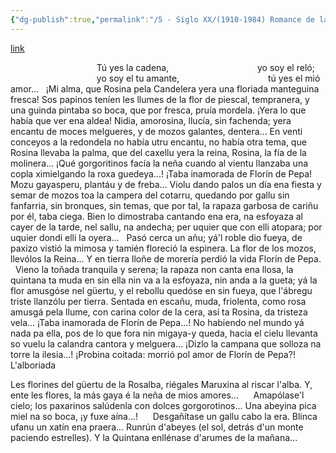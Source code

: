 ```yaml
---
{"dg-publish":true,"permalink":"/5 - Siglo XX/(1910-1984) Romance de la enamorada/","tags":["#Siglo_20","central","Emilio_Palacios","escrito","Gijón","poema"]}
---
```


[link](https://asturies.com/sites/default/files/escritores/romancedelaenamorada.txt)

                                   Tú yes la cadena,
                                   yo soy el reló; 
                                   yo soy el tu amante, 
                                   tú yes el mió amor...
 
¡Mi alma, que Rosina 
pela Candelera 
yera una floriada 
manteguina fresca! 
Sos papinos teníen les llumes 
de la flor de piescal, tempranera, 
y una guinda pintaba so boca, 
que por fresca, pruía mordela. 
¡Yera lo que había 
que ver ena aldea! 
Nidia, amorosina, 
llucía, sin fachenda; 
yera encantu de moces melgueres, 
y de mozos galantes, dentera... 
En venti conceyos 
a la redondela 
no había utru encantu, 
no había otra tema, 
que Rosina llevaba la palma, 
que del caxellu yera la reina, 
Rosina, 
la fía de la molinera... 
¡Qué gorgoritinos 
facía la neña 
cuando al vientu llanzaba una copla 
ximielgando la roxa guedeya...!
¡Taba inamorada 
de Florín de Pepa! 
Mozu gayasperu, 
plantáu y de freba... 
Violu dando palos 
un día ena fiesta 
y semar de mozos 
toa la campera 
del cotarru, quedando por gallu 
sin fanfarria, sin bronques, sin temas, 
que por tal, la rapaza garbosa 
de cariñu por él, taba ciega. 
Bien lo dimostraba 
cantando ena era, 
na esfoyaza al cayer de la tarde, 
nel sallu, na andecha; 
per uquier que con elli atopara; 
por uquier dondi elli la oyera...
 
Pasó cerca un añu; 
yá'l roble dio fueya, 
de paxizo vistió la mimosa 
y tamién floreció la espinera. 
La flor de los mozos, 
llevólos la Reina... 
Y en tierra lloñe de morería 
perdió la vida Florín de Pepa.
 
Vieno la toñada 
tranquila y serena; 
la rapaza non canta ena llosa, 
la quintana ta muda en sin ella 
nin va a la esfoyaza,
nin anda a la gueta; 
yá la flor amusgóse nel güertu, 
y el rebollu quedóse en sin fueya, 
que l'ábregu triste 
llanzólu per tierra. 
Sentada en escañu, 
muda, friolenta, 
como rosa amusgá pela llume, 
con carina color de la cera, 
así ta Rosina, 
da tristeza vela...
¡Taba inamorada 
de Florín de Pepa...! 
No habiendo nel mundo yá nada pa ella,
pos de lo que fora 
nin migaya-y queda, 
hacia el cielu llevanta so vuelu 
la calandra cantora y melguera... 
¡Dizlo la campana 
que solloza na torre la ilesia...! 
¡Probina coitada: 
morrió pol amor 
de Florín de Pepa?!
 
 
L'alboriada
 

Les florines del güertu
de la Rosalba,
riégales Maruxina
al riscar l'alba.
Y, ente les flores,
la más gaya é la neña
de mios amores...
 
   Amapólase'l cielo;
los paxarinos
salúdenla con dolces
gorgorotinos...
Una abeyina
pica miel na so boca,
¡y fuxe aína...!
 
   Desgañítase un gallu
cabo la era.
Blinca ufanu un xatín
ena praera...
Runrún d'abeyes
(el sol, detrás d'un monte
paciendo estrelles).
Y la Quintana
enllénase d'arumes
de la mañana...